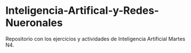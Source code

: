 # Inteligencia-Artifical-y-Redes-Nueronales
Repositorio con los ejercicios y actividades de Inteligencia Artificial Martes N4.
